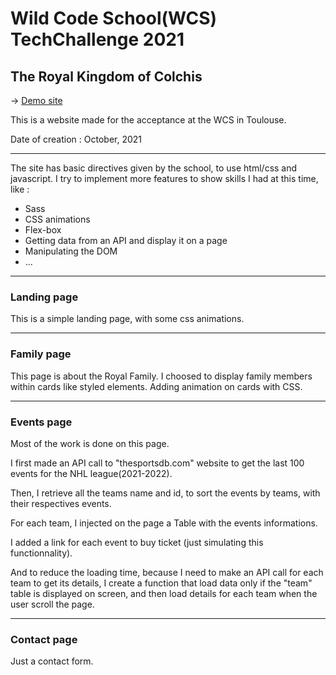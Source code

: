 # Wild Code School(WCS) TechChallenge 2021

## The Royal Kingdom of Colchis

 -> [Demo site](https://wcstechchallenge2021.piment.repl.co/)

This is a website made for the acceptance at the WCS in Toulouse.

Date of creation : October, 2021

---

The site has basic directives given by the school, to use html/css and javascript.
I try to implement more features to show skills I had at this time, like :
- Sass
- CSS animations
- Flex-box
- Getting data from an API and display it on a page
- Manipulating the DOM
- ...

---

### Landing page
This is a simple landing page, with some css animations.

---

### Family page
This page is about the Royal Family. I choosed to display family members within cards like styled elements. Adding animation on cards with CSS.

---

### Events page
Most of the work is done on this page. 

I first made an API call to "thesportsdb.com" website to get the last 100 events for the NHL league(2021-2022). 

Then, I retrieve all the teams name and id, to sort the events by teams, with their respectives events.

For each team, I injected on the page a Table with the events informations.

I added a link for each event to buy ticket (just simulating this functionnality).

And to reduce the loading time, because I need to make an API call for each team to get its details, I create a function that load data only if the "team" table is displayed on screen, and then load details for each team when the user scroll the page.

---

### Contact page
Just a contact form.
